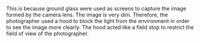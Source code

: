 This is because ground glass were used as screens to capture the image formed by the camera lens. The image is very dim. Therefore, the photographer used a hood to block the light from the environment in order to see the image more clearly. The hood acted like a field stop to restrict the field of view of the photographer.


